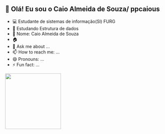 ## 👋 Olá! Eu sou o Caio Almeida de Souza/ ppcaious

- 💻 Estudante de sistemas de informação(SI) FURG 
- 📒 Estudando Estrutura de dados
- 🧑 Nome: Caio Almeida de Souza
- 🏠 
- 💬 Ask me about ...
- 📫 How to reach me: ...
- 😄 Pronouns: ...
- ⚡ Fun fact: ...
<div>
        <a href='https://github.com/ppcaious'>
        <img height='180em' src='https://github-readme-stats.vercel.app/api?username=ppcaious&theme=transparent&show_icons=true'/>
</div>

